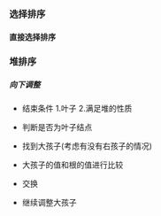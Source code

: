 ### 选择排序

#### 直接选择排序


### 堆排序
##### 向下调整
- 结束条件
  1.叶子
  2.满足堆的性质

- 判断是否为叶子结点
- 找到大孩子(考虑有没有右孩子的情况)
- 大孩子的值和根的值进行比较
- 交换
- 继续调整大孩子
